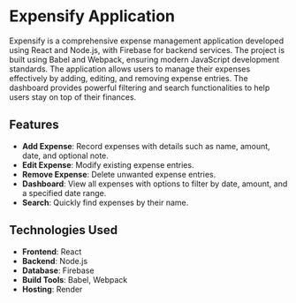 # Expensify Application

Expensify is a comprehensive expense management application developed using React and Node.js, with Firebase for backend services. The project is built using Babel and Webpack, ensuring modern JavaScript development standards. The application allows users to manage their expenses effectively by adding, editing, and removing expense entries. The dashboard provides powerful filtering and search functionalities to help users stay on top of their finances.

## Features

- **Add Expense**: Record expenses with details such as name, amount, date, and optional note.
- **Edit Expense**: Modify existing expense entries.
- **Remove Expense**: Delete unwanted expense entries.
- **Dashboard**: View all expenses with options to filter by date, amount, and a specified date range.
- **Search**: Quickly find expenses by their name.

## Technologies Used

- **Frontend**: React
- **Backend**: Node.js
- **Database**: Firebase
- **Build Tools**: Babel, Webpack
- **Hosting**: Render
